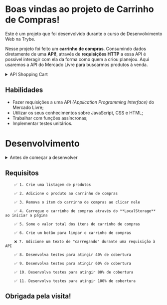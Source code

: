 # Boas vindas ao projeto de Carrinho de Compras!

Este é um projeto que foi desenvolvido durante o curso de Desenvolvimento Web na Trybe.

Nesse projeto foi feito um **carrinho de compras**. Consumindo dados diretamente de uma **API!**, através de **requisições HTTP** a essa API é possível interagir com ela da forma como quem a criou planejou. Aqui usaremos a API do Mercado Livre para buscarmos produtos à venda.

<details>
  <summary>
      API Shopping Cart
  </summary>

O [manual da API do Mercado Livre](https://developers.mercadolivre.com.br/pt_br/itens-e-buscas) contém muitas informações sobre ela. Utilizaremos alguns dos _endpoints_, e a forma de uso está detalhada no primeiro requisito.
</details>

## Habilidades
- Fazer requisições a uma API *(Application Programming Interface)* do Mercado Livre;
- Utilizar os seus conhecimentos sobre JavaScript, CSS e HTML;
- Trabalhar com funções assíncronas;
- Implementar testes unitários.

# Desenvolvimento

<details>
  <summary>
      Antes de começar a desenvolver
  </summary>

1. Clone o repositório
  * `git clone git@github.com:mabiiak/Carrinho-de-compras.git`.
  * Entre na pasta do repositório que você acabou de clonar:
    * `cd Carrinho-de-compras`

2. Instale as dependências e inicialize o projeto
  * Instale as dependências:
    * `npm install`

3. Crie uma branch a partir da branch `master`
  * Verifique que você está na branch `master`
    * Exemplo: `git branch`
  * Se não estiver, mude para a branch `master`
    * Exemplo: `git checkout master`
  * Agora, crie uma branch onde você vai guardar os `commits` do seu projeto
    * Você deve criar uma branch no seguinte formato: `nickname--nome-do-projeto`
    * Exemplo: `git checkout -b nickname-Carrinho-de-compras`

4. Adicione a sua branch com o novo `commit` ao repositório remoto
  * Usando o exemplo anterior: `git push -u origin nickname-Carrinho-de-compras`

5. Crie um novo `Pull Request` _(PR)_
  * Vá até a página de _Pull Requests_ do [repositório no GitHub](https://github.com/mabiiak/Carrinho-de-compras/pulls)
  * Clique no botão verde _"New pull request"_
  * Clique na caixa de seleção _"Compare"_ e escolha a sua branch **com atenção**
  * Clique no botão verde _"Create pull request"_
  * Adicione uma descrição para o _Pull Request_, um título claro que o identifique, e clique no botão verde _"Create pull request"_
  * **Não se preocupe em preencher mais nada por enquanto!**
  * Volte até a [página de _Pull Requests_ do repositório](https://github.com/mabiiak/Carrinho-de-compras/pulls) e confira que o seu _Pull Request_ está criado

</details>

## Requisitos

        ✅ 1. Crie uma listagem de produtos

        ✅ 2. Adicione o produto ao carrinho de compras

        ✅ 3. Remova o item do carrinho de compras ao clicar nele

        ✅ 4. Carregue o carrinho de compras através do **LocalStorage** ao iniciar a página

        ✅ 5. Some o valor total dos itens do carrinho de compras

        ✅ 6. Crie um botão para limpar o carrinho de compras

        ❌ 7. Adicione um texto de "carregando" durante uma requisição à API

        ✅ 8. Desenvolva testes para atingir 40% de cobertura

        ✅ 9. Desenvolva testes para atingir 60% de cobertura

        ✅ 10. Desenvolva testes para atingir 80% de cobertura

        ✅ 11. Desenvolva testes para atingir 100% de cobertura

## Obrigada pela visita!
